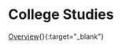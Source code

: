 # College Studies

[Overview](https://youtu.be/dQw4w9WgXcQ?si=IFeZq8oECxMfPt-C){}{:target="_blank"}

